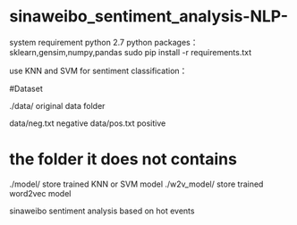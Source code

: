 # sinaweibo_sentiment_analysis-NLP-

system requirement
python 2.7
python packages： sklearn,gensim,numpy,pandas
sudo pip install -r requirements.txt

use KNN and SVM for sentiment classification：

#Dataset

./data/ original data folder

data/neg.txt  negative
data/pos.txt  positive

# the folder it does not contains
./model/ store trained KNN or SVM model
./w2v_model/ store trained word2vec model


sinaweibo sentiment analysis based on hot events

